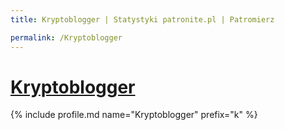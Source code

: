 ```yaml
---
title: Kryptoblogger | Statystyki patronite.pl | Patromierz

permalink: /Kryptoblogger
---
```


# [Kryptoblogger](https://patronite.pl/Kryptoblogger)

{% include profile.md name="Kryptoblogger" prefix="k" %}
